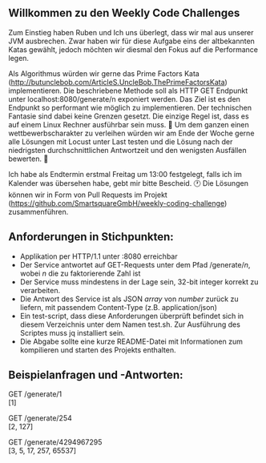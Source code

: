 ## Willkommen zu den Weekly Code Challenges 

Zum Einstieg haben Ruben und Ich uns überlegt, dass wir mal aus unserer JVM ausbrechen. Zwar haben wir für diese Aufgabe eins der altbekannten Katas gewählt, jedoch möchten wir diesmal den Fokus auf die Performance legen.

Als Algorithmus würden wir gerne das Prime Factors Kata (http://butunclebob.com/ArticleS.UncleBob.ThePrimeFactorsKata) implementieren. Die beschriebene Methode soll als HTTP GET Endpunkt unter localhost:8080/generate/n exponiert werden. Das Ziel ist es den Endpunkt so performant wie möglich zu implementieren. Der technischen Fantasie sind dabei keine Grenzen gesetzt. Die einzige Regel ist, dass es auf einem Linux Rechner ausführbar sein muss. :bullettrain_side:
Um dem ganzen einen wettbewerbscharakter zu verleihen würden wir am Ende der Woche gerne alle Lösungen mit Locust unter Last testen und die Lösung nach der niedrigsten durchschnittlichen Antwortzeit und den wenigsten Ausfällen bewerten. :100:

Ich habe als Endtermin erstmal Freitag um 13:00 festgelegt, falls ich im Kalender was übersehen habe, gebt mir bitte Bescheid. :clock1:
Die Lösungen können wir in Form von Pull Requests im Projekt (https://github.com/SmartsquareGmbH/weekly-coding-challenge) zusammenführen.

## Anforderungen in Stichpunkten:
* Applikation per HTTP/1.1 unter :8080 erreichbar
* Der Service antwortet auf GET-Requests unter dem Pfad /generate/_n_, wobei _n_ die zu faktorierende Zahl ist
* Der Service muss mindestens in der Lage sein, 32-bit integer korrekt zu verarbeiten.
* Die Antwort des Service ist als JSON _array_ von _number_ zurück zu liefern, mit passendem Content-Type (z.B. application/json)
* Ein test-script, dass diese Anforderungen überprüft befindet sich in diesem Verzeichnis unter dem Namen test.sh. Zur Ausführung des Scriptes muss jq installiert sein.
* Die Abgabe sollte eine kurze README-Datei mit Informationen zum kompilieren und starten des Projekts enthalten.

## Beispielanfragen und -Antworten:

GET /generate/1  
[1]

GET /generate/254  
[2, 127]

GET /generate/4294967295  
[3, 5, 17, 257, 65537]